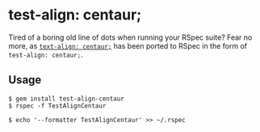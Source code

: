 test-align: centaur;
====================

Tired of a boring old line of dots when running your RSpec suite?  Fear no
more, as [`text-align: centaur;`](http://textaligncentaur.com) has been ported
to RSpec in the form of `test-align: centaur;`.

Usage
-----

    $ gem install test-align-centaur
    $ rspec -f TestAlignCentaur 

    $ echo '--formatter TestAlignCentaur' >> ~/.rspec
